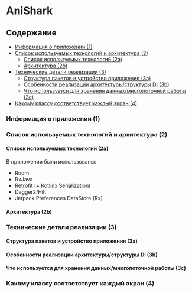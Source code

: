 # AniShark

## Содержание

- [Информация о приложении (1)](#first)
- [Список используемых технологий и архитектура (2)](#second)
  - [Список используемых технологий (2a)](#second-a)
  - [Архитектура (2b)](#second-b)
- [Технические детали реализации (3)](#third)
  - [Структура пакетов и устройство приложения (3a)](#third-a)
  - [Особенности реализации архитектуры/структуры DI (3b)](#third-b)
  - [Что используется для хранения данных/многопоточной работы (3c)](#third-c)
- [Какому классу соответствует каждый экран (4)](#fourth)

<a name="first"></a>
### Информация о приложении (1)

<a name="second"></a>
### Список используемых технологий и архитектура (2)

<a name="second-a"></a>
#### Список используемых технологий (2a)

В приложении были использованы:

- Room
- RxJava
- Retrofit (+ Kotlinx Serialization)
- Dagger2/Hilt
- Jetpack Preferences DataStore (Rx)

<a name="second-b"></a>
#### Архитектура (2b)

<a name="third"></a>
### Технические детали реализации (3)

<a name="third-a"></a>
#### Структура пакетов и устройство приложения (3a)

<a name="third-b"></a>
#### Особенности реализации архитектуры/структуры DI (3b)

<a name="third-c"></a>
#### Что используется для хранения данных/многопоточной работы (3c)

<a name="fourth"></a>
### Какому классу соответствует каждый экран (4)

